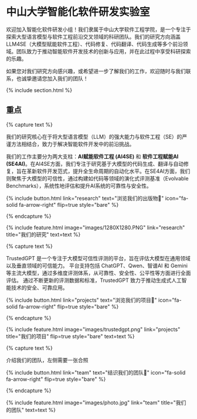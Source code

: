 ---
---

# 中山大学智能化软件研发实验室

欢迎加入智能化软件研发小组！我们隶属于中山大学软件工程学院，是一个专注于探索大型语言模型与软件工程前沿交叉领域的科研团队。我们的研究方向涵盖LLM4SE（大模型赋能软件工程）、代码修复、代码翻译、代码生成等多个前沿领域。团队致力于推动智能软件开发技术的创新与应用，并在此过程中享受科研探索的乐趣。

如果您对我们研究方向感兴趣，或希望进一步了解我们的工作，欢迎随时与我们联系，也诚挚邀请您加入我们的团队！

{% include section.html %}

## 重点

{% capture text %}

我们的研究核心在于将大型语言模型（LLM）的强大能力与软件工程（SE）的严谨方法相结合，致力于解决智能软件开发中的前沿挑战。

我们的工作主要分为两大支柱：**AI赋能软件工程 (AI4SE)** 和 **软件工程赋能AI (SE4AI)**。在AI4SE方面，我们专注于研究基于大模型的代码生成、翻译与自动修复，旨在革新软件开发范式，提升全生命周期的自动化水平。在SE4AI方面，我们则聚焦于大模型的可信性，通过构建如代码等领域的演化式评测基准（Evolvable Benchmarks），系统性地评估和提升AI系统的可靠性与安全性。

{%
  include button.html
  link="research"
  text="浏览我们的出版物📕"
  icon="fa-solid fa-arrow-right"
  flip=true
  style="bare"
%}

{% endcapture %}

{%
  include feature.html
  image="images/1280X1280.PNG"
  link="research"
  title="我们的研究"
  text=text
%}

{% capture text %}

TrustedGPT 是一个专注于大模型可信性评测的平台，旨在评估大模型在通用领域以及垂直领域的可信能力。 平台支持包括 ChatGPT、Qwen、智谱AI 和 Gemini 等主流大模型，通过多维度评测体系，从可靠性、安全性、公平性等方面进行全面评估。 通过不断更新的评测数据和标准，TrustedGPT 致力于推动生成式人工智能技术的安全、可靠应用。

{%
  include button.html
  link="projects"
  text="浏览我们的项目🔗"
  icon="fa-solid fa-arrow-right"
  flip=true
  style="bare"
%}

{% endcapture %}

{%
  include feature.html
  image="images/trustedgpt.png"
  link="projects"
  title="我们的项目"
  flip=true
  style="bare"
  text=text
%}

{% capture text %}

介绍我们的团队，左侧需要一张合照

{%
  include button.html
  link="team"
  text="结识我们的团队🫡"
  icon="fa-solid fa-arrow-right"
  flip=true
  style="bare"
%}

{% endcapture %}

{%
  include feature.html
  image="images/photo.jpg"
  link="team"
  title="我们的团队"
  text=text
%}
